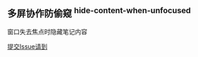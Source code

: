 ## 多屏协作防偷窥 <sup>hide-content-when-unfocused</sup>

窗口失去焦点时隐藏笔记内容

[提交Issue请到](https://github.com/InEase/My-SiYuan-Plugins)
